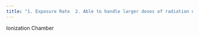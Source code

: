 ```yaml
---
title: "1. Exposure Rate  2. Able to handle larger doses of radiation up to 100 R/hr  3. Most dose calibrators are Ion chambers  4. Tells you number of counts (NOT the energy)"
---
```

Ionization Chamber

